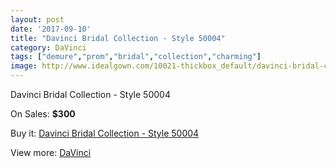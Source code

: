 ```yaml
---
layout: post
date: '2017-09-10'
title: "Davinci Bridal Collection - Style 50004"
category: DaVinci
tags: ["demure","prom","bridal","collection","charming"]
image: http://www.idealgown.com/10021-thickbox_default/davinci-bridal-collection-style-50004.jpg
---
```

Davinci Bridal Collection - Style 50004

On Sales: **$300**
<a href="https://www.idealgown.com/en/davinci/4133-davinci-bridal-collection-style-50004.html"><amp-img layout="responsive" width="600" height="600" src="//www.idealgown.com/10021-thickbox_default/davinci-bridal-collection-style-50004.jpg" alt="Davinci Bridal Collection - Style 50004 0" /></a>
<a href="https://www.idealgown.com/en/davinci/4133-davinci-bridal-collection-style-50004.html"><amp-img layout="responsive" width="600" height="600" src="//www.idealgown.com/10023-thickbox_default/davinci-bridal-collection-style-50004.jpg" alt="Davinci Bridal Collection - Style 50004 1" /></a>
<a href="https://www.idealgown.com/en/davinci/4133-davinci-bridal-collection-style-50004.html"><amp-img layout="responsive" width="600" height="600" src="//www.idealgown.com/10022-thickbox_default/davinci-bridal-collection-style-50004.jpg" alt="Davinci Bridal Collection - Style 50004 2" /></a>

Buy it: [Davinci Bridal Collection - Style 50004](https://www.idealgown.com/en/davinci/4133-davinci-bridal-collection-style-50004.html "Davinci Bridal Collection - Style 50004")

View more: [DaVinci](https://www.idealgown.com/en/48-davinci "DaVinci")